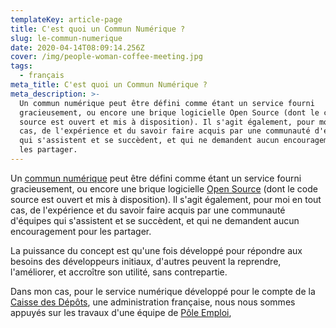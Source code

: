 ```yaml
---
templateKey: article-page
title: C'est quoi un Commun Numérique ?
slug: le-commun-numerique
date: 2020-04-14T08:09:14.256Z
cover: /img/people-woman-coffee-meeting.jpg
tags:
  - français
meta_title: C'est quoi un Commun Numérique ?
meta_description: >-
  Un commun numérique peut être défini comme étant un service fourni
  gracieusement, ou encore une brique logicielle Open Source (dont le code
  source est ouvert et mis à disposition). Il s'agit également, pour moi en tout
  cas, de l'expérience et du savoir faire acquis par une communauté d'équipes
  qui s'assistent et se succèdent, et qui ne demandent aucun encouragement pour
  les partager.
---
```

Un [commun numérique](https://fr.wikipedia.org/wiki/Biens_communs_num%C3%A9riques) peut être défini comme étant un service fourni gracieusement, ou encore une brique logicielle [Open Source](https://fr.wikipedia.org/wiki/Open_source) (dont le code source est ouvert et mis à disposition). Il s'agit également, pour moi en tout cas, de l'expérience et du savoir faire acquis par une communauté d'équipes qui s'assistent et se succèdent, et qui ne demandent aucun encouragement pour les partager.

La puissance du concept est qu'une fois développé pour répondre aux besoins des développeurs initiaux, d'autres peuvent la reprendre, l'améliorer, et accroître son utilité, sans contrepartie.

Dans mon cas, pour le service numérique développé pour le compte de la [Caisse des Dépôts](https://fr.wikipedia.org/wiki/Caisse_des_d%C3%A9p%C3%B4ts_et_consignations), une administration française, nous nous sommes appuyés sur les travaux d'une équipe de [Pôle Emploi](https://fr.wikipedia.org/wiki/P%C3%B4le_emploi),